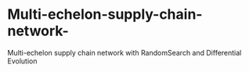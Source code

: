 # Multi-echelon-supply-chain-network-
 Multi-echelon supply chain network with RandomSearch and Differential Evolution
